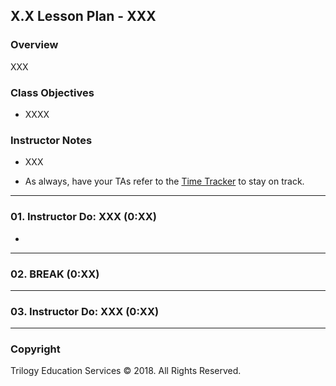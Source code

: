 ## X.X Lesson Plan - XXX

### Overview

XXX

### Class Objectives

* XXXX

### Instructor Notes

* XXX

* As always, have your TAs refer to the [Time Tracker](TimeTracker.xlsx) to stay on track.

----

### 01. Instructor Do: XXX (0:XX)

* 

---

### 02. BREAK (0:XX)

---

### 03. Instructor Do: XXX (0:XX)

-------

### Copyright

Trilogy Education Services © 2018. All Rights Reserved.
